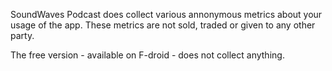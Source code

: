 SoundWaves Podcast does collect various annonymous metrics about your usage of the app.
These metrics are not sold, traded or given to any other party. 

The free version - available on F-droid - does not collect anything.